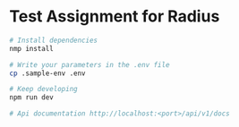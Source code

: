 # Test Assignment for Radius

```bash
# Install dependencies
nmp install

# Write your parameters in the .env file
cp .sample-env .env

# Keep developing
npm run dev

# Api documentation http://localhost:<port>/api/v1/docs
```
